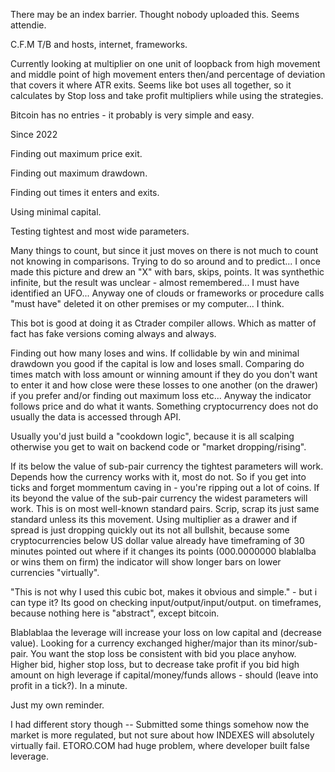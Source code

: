There may be an index barrier.
Thought nobody uploaded this. Seems attendie. 
  
  C.F.M T/B and hosts, internet, frameworks.


  Currently looking at multiplier on one unit of loopback from high movement and middle point of high movement enters then/and percentage of deviation that covers it where ATR exits. Seems like bot uses all together, so it calculates by Stop loss and take profit multipliers while using the strategies.


  
  Bitcoin has no entries - it probably is very simple and easy.
  
  Since 2022
  
  Finding out maximum price exit.
  
  Finding out maximum drawdown.
  
  Finding out times it enters and exits.

  Using minimal capital.
  
  Testing tightest and most wide parameters.

  Many things to count, but since it just moves on there is not much to count not knowing in comparisons.
  Trying to do so around and to predict... I once made this picture and drew an "X" with bars, skips, points. It was synthethic infinite, but the result was unclear - almost remembered... I must have identified an UFO... Anyway one of clouds or frameworks or procedure calls "must have" deleted it on other premises or my computer... I think.
  
  This bot is good at doing it as Ctrader compiler allows. Which as matter of fact has fake versions coming always and always.

  Finding out how many loses and wins. If collidable by win and minimal drawdown you good if the capital is low and loses small. Comparing do times match with loss amount or winning amount if they do you don't want to enter it and how close were these losses to one another (on the drawer) if you prefer and/or finding out maximum loss etc... Anyway the indicator follows price and do what it wants. Something cryptocurrency does not do usually the data is accessed through API.

  Usually you'd just build a "cookdown logic", because it is all scalping otherwise you get to wait on backend code or "market dropping/rising".
  
  If its below the value of sub-pair currency the tightest parameters will work. Depends how the currency works with it, most do not.
So if you get into ticks and forget mommentum caving in - you're ripping out a lot of coins.
If its beyond the value of the sub-pair currency the widest parameters will work. This is on most well-known standard pairs.
Scrip, scrap its just same standard unless its this movement.
Using multiplier as a drawer and if spread is just dropping quickly out its not all bullshit, because some cryptocurrencies below US dollar value already have timeframing of 30 minutes pointed out where if it changes its points (000.0000000 blablalba or wins them on firm) the indicator will show longer bars on lower currencies "virtually".

   "This is not why I used this cubic bot, makes it obvious and simple." - but i can type it? Its good on checking input/output/input/output. on timeframes, because nothing here is "abstract", except bitcoin.

   Blablablaa the leverage will increase your loss on low capital and (decrease value). Looking for a currency exchanged higher/major than its minor/sub-pair. You want the stop loss be consistent with bid you place anyhow. Higher bid, higher stop loss, but to decrease take profit if you bid high amount on high leverage if capital/money/funds allows - should (leave into profit in a tick?). In a minute.
    
  Just my own reminder.

  I had different story though -- Submitted some things somehow now the market is more regulated, but not sure about how INDEXES will absolutely virtually fail. ETORO.COM had huge problem, where developer built false leverage.
